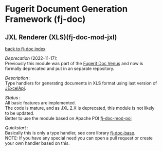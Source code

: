 # Fugerit Document Generation Framework (fj-doc)

## JXL Renderer (XLS)(fj-doc-mod-jxl)

[back to fj-doc index](https://github.com/fugerit-org/fj-doc.git)  

*Deprecation* (2022-11-17):  
Previously this module was part of the [Fugerit Doc Venus](https://github.com/fugerit-org/fj-doc.git) and now is formally deprecated and put in an separate repository.

*Description* :  
Type handlers for generating documents in XLS format using last version of  
[JExcelApi](https://mvnrepository.com/artifact/net.sourceforge.jexcelapi/jxl/2.6.12).

*Status* :  
All basic features are implemented.  
The code is mature, and as JXL 2.X is deprecated, this module is not likely to be updated.  
Better to use the module based on Apache POI [fj-doc-mod-poi](https://github.com/fugerit-org/fj-doc.git) 
  
  
*Quickstart* :  
Basically this is only a type handler, see core library [fj-doc-base](https://github.com/fugerit-org/fj-doc.git).  
NOTE: If you have any special need you can open a pull request or create your own handler based on this.